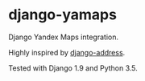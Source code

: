 # django-yamaps
Django Yandex Maps integration.

Highly inspired by [django-address](https://github.com/furious-luke/django-address).

Tested with Django 1.9 and Python 3.5.
